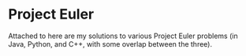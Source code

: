 # Project Euler

Attached to here are my solutions to various Project Euler problems (in Java, Python, and C++, with some overlap between the three). 
